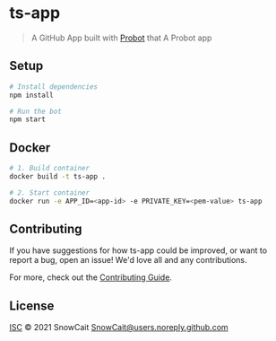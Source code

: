 # ts-app

> A GitHub App built with [Probot](https://github.com/probot/probot) that A Probot app

## Setup

```sh
# Install dependencies
npm install

# Run the bot
npm start
```

## Docker

```sh
# 1. Build container
docker build -t ts-app .

# 2. Start container
docker run -e APP_ID=<app-id> -e PRIVATE_KEY=<pem-value> ts-app
```

## Contributing

If you have suggestions for how ts-app could be improved, or want to report a bug, open an issue! We'd love all and any contributions.

For more, check out the [Contributing Guide](CONTRIBUTING.md).

## License

[ISC](LICENSE) © 2021 SnowCait <SnowCait@users.noreply.github.com>
